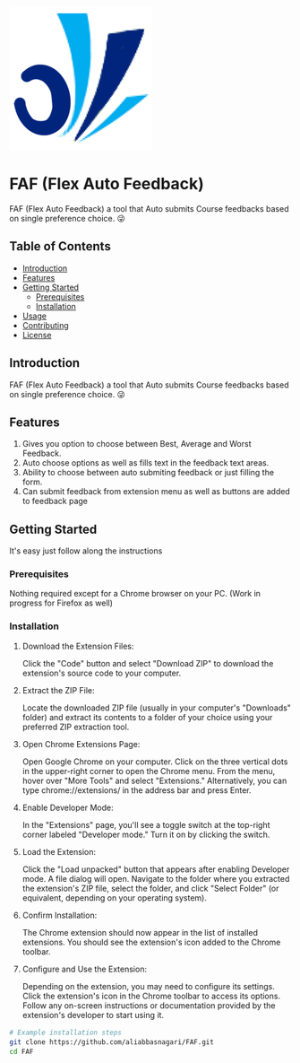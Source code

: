 ![FAF Logo](https://github.com/aliabbasnagari/FAF/blob/master/images/icon2.png)
# FAF (Flex Auto Feedback)
FAF (Flex Auto Feedback) a tool that Auto submits Course feedbacks based on single preference choice. 😜

## Table of Contents

- [Introduction](#introduction)
- [Features](#features)
- [Getting Started](#getting-started)
  - [Prerequisites](#prerequisites)
  - [Installation](#installation)
- [Usage](#usage)
- [Contributing](#contributing)
- [License](#license)

## Introduction

FAF (Flex Auto Feedback) a tool that Auto submits Course feedbacks based on single preference choice. 😜

## Features

1. Gives you option to choose between Best, Average and Worst Feedback.
2. Auto choose options as well as fills text in the feedback text areas.
3. Ability to choose between auto submiting feedback or just filling the form. 
4. Can submit feedback from extension menu as well as buttons are added to feedback page

## Getting Started

It's easy just follow along the instructions

### Prerequisites

Nothing required except for a Chrome browser on your PC. (Work in progress for Firefox as well)

### Installation
1. Download the Extension Files:

    Click the "Code" button and select "Download ZIP" to download the extension's source code to your computer.

2. Extract the ZIP File:

    Locate the downloaded ZIP file (usually in your computer's "Downloads" folder) and extract its contents to a folder of your choice using your preferred ZIP extraction tool.

3. Open Chrome Extensions Page:

    Open Google Chrome on your computer.
    Click on the three vertical dots in the upper-right corner to open the Chrome menu.
    From the menu, hover over "More Tools" and select "Extensions." Alternatively, you can type chrome://extensions/ in the address bar and press Enter.

4. Enable Developer Mode:

    In the "Extensions" page, you'll see a toggle switch at the top-right corner labeled "Developer mode." Turn it on by clicking the switch.

5. Load the Extension:

    Click the "Load unpacked" button that appears after enabling Developer mode.
    A file dialog will open. Navigate to the folder where you extracted the extension's ZIP file, select the folder, and click "Select Folder" (or equivalent, depending on your operating system).

6. Confirm Installation:

    The Chrome extension should now appear in the list of installed extensions. You should see the extension's icon added to the Chrome toolbar.

7. Configure and Use the Extension:

    Depending on the extension, you may need to configure its settings. Click the extension's icon in the Chrome toolbar to access its options.
    Follow any on-screen instructions or documentation provided by the extension's developer to start using it.

```bash
# Example installation steps
git clone https://github.com/aliabbasnagari/FAF.git
cd FAF